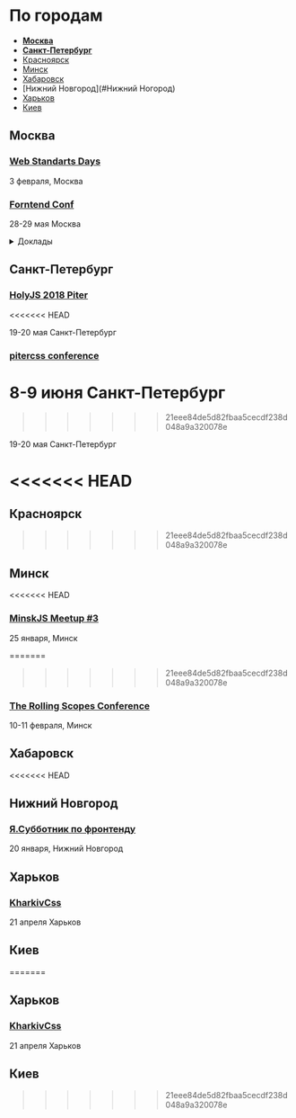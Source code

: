 # По городам

- **[Москва](#Москва)**
- **[Санкт-Петербург](#Санкт-Петербург)**
- [Красноярск](#Красноярск)
- [Минск](#Минск)
- [Хабаровск](#Хабаровск)
- [Нижний Новгород](#Нижний Ногород)
- [Харьков](#Харьков)
- [Киев](#Киев)

## Москва

### [Web Standarts Days](https://wsd.events/2018/02/03/)

3 февраля, Москва

### [Forntend Conf](http://frontendconf.ru/2018/)

28-29 мая Москва

<details>
  <summary>Доклады</summary>
  - Автоматизация фронтенда
  - Тестирование фронтенда
  - Быстродействие интерфейса и сети
  - Оффлайн и кэширование
  - Шаблонизаторы и препроцессоры
  - адаптивная вёрстка
</details>

## Санкт-Петербург

### [HolyJS 2018 Piter](https://holyjs-piter.ru/)
<<<<<<< HEAD

19-20 мая Санкт-Петербург

### [pitercss conference](https://pitercss.com/)

8-9 июня Санкт-Петербург
=======
>>>>>>> 21eee84de5d82fbaa5cecdf238d048a9a320078e

19-20 мая Санкт-Петербург

<<<<<<< HEAD
=======

## Красноярск

>>>>>>> 21eee84de5d82fbaa5cecdf238d048a9a320078e
<!--
 -->
## Минск

<<<<<<< HEAD
### [MinskJS Meetup #3](https://www.facebook.com/events/376143919465636/)

25 января, Минск

=======
>>>>>>> 21eee84de5d82fbaa5cecdf238d048a9a320078e
### [The Rolling Scopes Conference](https://2018.conf.rollingscopes.com/)

10-11 февраля, Минск

<!--
 -->

 ## Хабаровск
<<<<<<< HEAD

<!--
 -->

## Нижний Новгород

### [Я.Субботник по фронтенду](https://www.it52.info/)

20 января, Нижний Новгород

## Харьков

### [KharkivCss](http://kharkivcss.org/)

21 апреля Харьков

## Киев

=======

<!--
 -->

## Харьков

### [KharkivCss](http://kharkivcss.org/)

21 апреля Харьков

## Киев

>>>>>>> 21eee84de5d82fbaa5cecdf238d048a9a320078e
<!--
-->